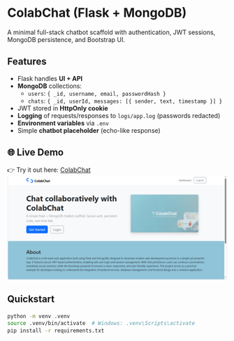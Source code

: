 # ColabChat (Flask + MongoDB)

A minimal full-stack chatbot scaffold with authentication, JWT sessions, MongoDB persistence, and Bootstrap UI.

## Features
- Flask handles **UI + API**
- **MongoDB** collections:
  - `users`: `{ _id, username, email, passwordHash }`
  - `chats`: `{ _id, userId, messages: [{ sender, text, timestamp }] }`
- JWT stored in **HttpOnly cookie**
- **Logging** of requests/responses to `logs/app.log` (passwords redacted)
- **Environment variables** via `.env`
- Simple **chatbot placeholder** (echo-like response)
## 🌐 Live Demo
👉 Try it out here: [ColabChat]([https://colabchat.onrender.com/])
![1st page](imgg.png)

## Quickstart

```bash
python -m venv .venv
source .venv/bin/activate  # Windows: .venv\Scripts\activate
pip install -r requirements.txt




